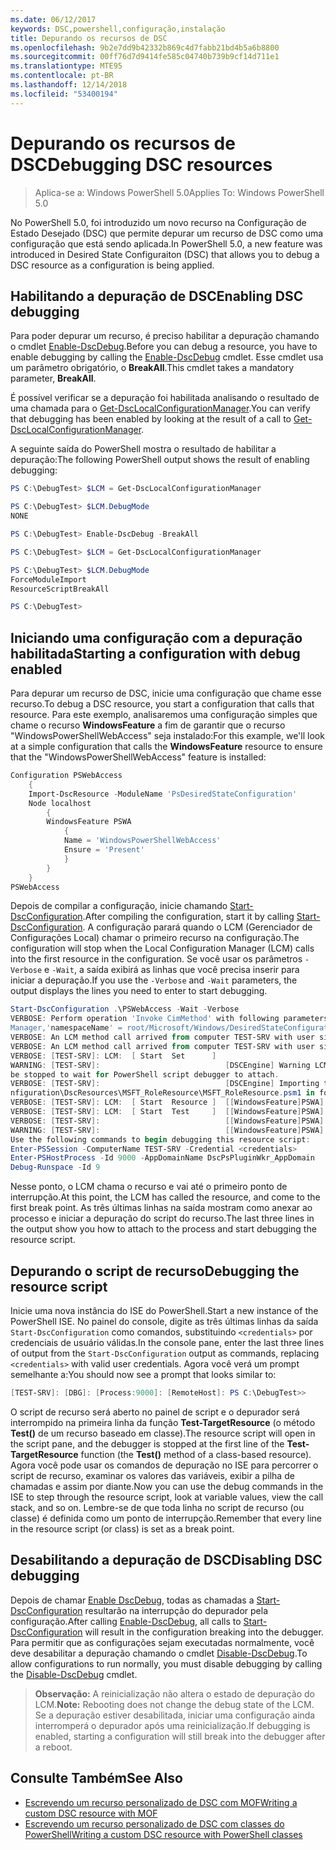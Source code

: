 ```yaml
---
ms.date: 06/12/2017
keywords: DSC,powershell,configuração,instalação
title: Depurando os recursos de DSC
ms.openlocfilehash: 9b2e7dd9b42332b869c4d7fabb21bd4b5a6b8800
ms.sourcegitcommit: 00ff76d7d9414fe585c04740b739b9cf14d711e1
ms.translationtype: MTE95
ms.contentlocale: pt-BR
ms.lasthandoff: 12/14/2018
ms.locfileid: "53400194"
---
```

# <a name="debugging-dsc-resources"></a><span data-ttu-id="c2360-103">Depurando os recursos de DSC</span><span class="sxs-lookup"><span data-stu-id="c2360-103">Debugging DSC resources</span></span>

> <span data-ttu-id="c2360-104">Aplica-se a: Windows PowerShell 5.0</span><span class="sxs-lookup"><span data-stu-id="c2360-104">Applies To: Windows PowerShell 5.0</span></span>

<span data-ttu-id="c2360-105">No PowerShell 5.0, foi introduzido um novo recurso na Configuração de Estado Desejado (DSC) que permite depurar um recurso de DSC como uma configuração que está sendo aplicada.</span><span class="sxs-lookup"><span data-stu-id="c2360-105">In PowerShell 5.0, a new feature was introduced in Desired State Configuraiton (DSC) that allows you to debug a DSC resource as a configuration is being applied.</span></span>

## <a name="enabling-dsc-debugging"></a><span data-ttu-id="c2360-106">Habilitando a depuração de DSC</span><span class="sxs-lookup"><span data-stu-id="c2360-106">Enabling DSC debugging</span></span>
<span data-ttu-id="c2360-107">Para poder depurar um recurso, é preciso habilitar a depuração chamando o cmdlet [Enable-DscDebug](/powershell/module/PSDesiredStateConfiguration/Enable-DscDebug).</span><span class="sxs-lookup"><span data-stu-id="c2360-107">Before you can debug a resource, you have to enable debugging by calling the [Enable-DscDebug](/powershell/module/PSDesiredStateConfiguration/Enable-DscDebug) cmdlet.</span></span>
<span data-ttu-id="c2360-108">Esse cmdlet usa um parâmetro obrigatório, o **BreakAll**.</span><span class="sxs-lookup"><span data-stu-id="c2360-108">This cmdlet takes a mandatory parameter, **BreakAll**.</span></span>

<span data-ttu-id="c2360-109">É possível verificar se a depuração foi habilitada analisando o resultado de uma chamada para o [Get-DscLocalConfigurationManager](/powershell/module/PSDesiredStateConfiguration/Get-DscLocalConfigurationManager).</span><span class="sxs-lookup"><span data-stu-id="c2360-109">You can verify that debugging has been enabled by looking at the result of a call to [Get-DscLocalConfigurationManager](/powershell/module/PSDesiredStateConfiguration/Get-DscLocalConfigurationManager).</span></span>

<span data-ttu-id="c2360-110">A seguinte saída do PowerShell mostra o resultado de habilitar a depuração:</span><span class="sxs-lookup"><span data-stu-id="c2360-110">The following PowerShell output shows the result of enabling debugging:</span></span>


```powershell
PS C:\DebugTest> $LCM = Get-DscLocalConfigurationManager

PS C:\DebugTest> $LCM.DebugMode
NONE

PS C:\DebugTest> Enable-DscDebug -BreakAll

PS C:\DebugTest> $LCM = Get-DscLocalConfigurationManager

PS C:\DebugTest> $LCM.DebugMode
ForceModuleImport
ResourceScriptBreakAll

PS C:\DebugTest>
```


## <a name="starting-a-configuration-with-debug-enabled"></a><span data-ttu-id="c2360-111">Iniciando uma configuração com a depuração habilitada</span><span class="sxs-lookup"><span data-stu-id="c2360-111">Starting a configuration with debug enabled</span></span>
<span data-ttu-id="c2360-112">Para depurar um recurso de DSC, inicie uma configuração que chame esse recurso.</span><span class="sxs-lookup"><span data-stu-id="c2360-112">To debug a DSC resource, you start a configuration that calls that resource.</span></span>
<span data-ttu-id="c2360-113">Para este exemplo, analisaremos uma configuração simples que chame o recurso **WindowsFeature** a fim de garantir que o recurso "WindowsPowerShellWebAccess" seja instalado:</span><span class="sxs-lookup"><span data-stu-id="c2360-113">For this example, we'll look at a simple configuration that calls the **WindowsFeature** resource to ensure that the "WindowsPowerShellWebAccess" feature is installed:</span></span>

```powershell
Configuration PSWebAccess
    {
    Import-DscResource -ModuleName 'PsDesiredStateConfiguration'
    Node localhost
        {
        WindowsFeature PSWA
            {
            Name = 'WindowsPowerShellWebAccess'
            Ensure = 'Present'
            }
        }
    }
PSWebAccess
```
<span data-ttu-id="c2360-114">Depois de compilar a configuração, inicie chamando [Start-DscConfiguration](/powershell/module/psdesiredstateconfiguration/start-dscconfiguration).</span><span class="sxs-lookup"><span data-stu-id="c2360-114">After compiling the configuration, start it by calling [Start-DscConfiguration](/powershell/module/psdesiredstateconfiguration/start-dscconfiguration).</span></span>
<span data-ttu-id="c2360-115">A configuração parará quando o LCM (Gerenciador de Configurações Local) chamar o primeiro recurso na configuração.</span><span class="sxs-lookup"><span data-stu-id="c2360-115">The configuration will stop when the Local Configuration Manager (LCM) calls into the first resource in the configuration.</span></span>
<span data-ttu-id="c2360-116">Se você usar os parâmetros `-Verbose` e `-Wait`, a saída exibirá as linhas que você precisa inserir para iniciar a depuração.</span><span class="sxs-lookup"><span data-stu-id="c2360-116">If you use the `-Verbose` and `-Wait` parameters, the output displays the lines you need to enter to start debugging.</span></span>

```powershell
Start-DscConfiguration .\PSWebAccess -Wait -Verbose
VERBOSE: Perform operation 'Invoke CimMethod' with following parameters, ''methodName' = SendConfigurationApply,'className' = MSFT_DSCLocalConfiguration
Manager,'namespaceName' = root/Microsoft/Windows/DesiredStateConfiguration'.
VERBOSE: An LCM method call arrived from computer TEST-SRV with user sid S-1-5-21-2127521184-1604012920-1887927527-108583.
VERBOSE: An LCM method call arrived from computer TEST-SRV with user sid S-1-5-21-2127521184-1604012920-1887927527-108583.
VERBOSE: [TEST-SRV]: LCM:  [ Start  Set      ]
WARNING: [TEST-SRV]:                            [DSCEngine] Warning LCM is in Debug 'ResourceScriptBreakAll' mode.  Resource script processing will
be stopped to wait for PowerShell script debugger to attach.
VERBOSE: [TEST-SRV]:                            [DSCEngine] Importing the module C:\WINDOWS\system32\WindowsPowerShell\v1.0\Modules\PSDesiredStateCo
nfiguration\DscResources\MSFT_RoleResource\MSFT_RoleResource.psm1 in force mode.
VERBOSE: [TEST-SRV]: LCM:  [ Start  Resource ]  [[WindowsFeature]PSWA]
VERBOSE: [TEST-SRV]: LCM:  [ Start  Test     ]  [[WindowsFeature]PSWA]
VERBOSE: [TEST-SRV]:                            [[WindowsFeature]PSWA] Importing the module MSFT_RoleResource in force mode.
WARNING: [TEST-SRV]:                            [[WindowsFeature]PSWA] Resource is waiting for PowerShell script debugger to attach.
Use the following commands to begin debugging this resource script:
Enter-PSSession -ComputerName TEST-SRV -Credential <credentials>
Enter-PSHostProcess -Id 9000 -AppDomainName DscPsPluginWkr_AppDomain
Debug-Runspace -Id 9
```
<span data-ttu-id="c2360-117">Nesse ponto, o LCM chama o recurso e vai até o primeiro ponto de interrupção.</span><span class="sxs-lookup"><span data-stu-id="c2360-117">At this point, the LCM has called the resource, and come to the first break point.</span></span>
<span data-ttu-id="c2360-118">As três últimas linhas na saída mostram como anexar ao processo e iniciar a depuração do script do recurso.</span><span class="sxs-lookup"><span data-stu-id="c2360-118">The last three lines in the output show you how to attach to the process and start debugging the resource script.</span></span>

## <a name="debugging-the-resource-script"></a><span data-ttu-id="c2360-119">Depurando o script de recurso</span><span class="sxs-lookup"><span data-stu-id="c2360-119">Debugging the resource script</span></span>

<span data-ttu-id="c2360-120">Inicie uma nova instância do ISE do PowerShell.</span><span class="sxs-lookup"><span data-stu-id="c2360-120">Start a new instance of the PowerShell ISE.</span></span>
<span data-ttu-id="c2360-121">No painel do console, digite as três últimas linhas da saída `Start-DscConfiguration` como comandos, substituindo `<credentials>` por credenciais de usuário válidas.</span><span class="sxs-lookup"><span data-stu-id="c2360-121">In the console pane, enter the last three lines of output from the `Start-DscConfiguration` output as commands, replacing `<credentials>` with valid user credentials.</span></span>
<span data-ttu-id="c2360-122">Agora você verá um prompt semelhante a:</span><span class="sxs-lookup"><span data-stu-id="c2360-122">You should now see a prompt that looks similar to:</span></span>

```powershell
[TEST-SRV]: [DBG]: [Process:9000]: [RemoteHost]: PS C:\DebugTest>>
```

<span data-ttu-id="c2360-123">O script de recurso será aberto no painel de script e o depurador será interrompido na primeira linha da função **Test-TargetResource** (o método **Test()** de um recurso baseado em classe).</span><span class="sxs-lookup"><span data-stu-id="c2360-123">The resource script will open in the script pane, and the debugger is stopped at the first line of the **Test-TargetResource** function (the **Test()** method of a class-based resource).</span></span>
<span data-ttu-id="c2360-124">Agora você pode usar os comandos de depuração no ISE para percorrer o script de recurso, examinar os valores das variáveis, exibir a pilha de chamadas e assim por diante.</span><span class="sxs-lookup"><span data-stu-id="c2360-124">Now you can use the debug commands in the ISE to step through the resource script, look at variable values, view the call stack, and so on.</span></span> <span data-ttu-id="c2360-125">Lembre-se de que toda linha no script de recurso (ou classe) é definida como um ponto de interrupção.</span><span class="sxs-lookup"><span data-stu-id="c2360-125">Remember that every line in the resource script (or class) is set as a break point.</span></span>

## <a name="disabling-dsc-debugging"></a><span data-ttu-id="c2360-126">Desabilitando a depuração de DSC</span><span class="sxs-lookup"><span data-stu-id="c2360-126">Disabling DSC debugging</span></span>

<span data-ttu-id="c2360-127">Depois de chamar [Enable DscDebug](/powershell/module/PSDesiredStateConfiguration/Enable-DscDebug), todas as chamadas a [Start-DscConfiguration](/powershell/module/psdesiredstateconfiguration/start-dscconfiguration) resultarão na interrupção do depurador pela configuração.</span><span class="sxs-lookup"><span data-stu-id="c2360-127">After calling [Enable-DscDebug](/powershell/module/PSDesiredStateConfiguration/Enable-DscDebug), all calls to [Start-DscConfiguration](/powershell/module/psdesiredstateconfiguration/start-dscconfiguration) will result in the configuration breaking into the debugger.</span></span> <span data-ttu-id="c2360-128">Para permitir que as configurações sejam executadas normalmente, você deve desabilitar a depuração chamando o cmdlet [Disable-DscDebug](/powershell/module/PSDesiredStateConfiguration/Disable-DscDebug).</span><span class="sxs-lookup"><span data-stu-id="c2360-128">To allow configurations to run normally, you must disable debugging by calling the [Disable-DscDebug](/powershell/module/PSDesiredStateConfiguration/Disable-DscDebug) cmdlet.</span></span>

><span data-ttu-id="c2360-129">**Observação:** A reinicialização não altera o estado de depuração do LCM.</span><span class="sxs-lookup"><span data-stu-id="c2360-129">**Note:** Rebooting does not change the debug state of the LCM.</span></span> <span data-ttu-id="c2360-130">Se a depuração estiver desabilitada, iniciar uma configuração ainda interromperá o depurador após uma reinicialização.</span><span class="sxs-lookup"><span data-stu-id="c2360-130">If debugging is enabled, starting a configuration will still break into the debugger after a reboot.</span></span>

## <a name="see-also"></a><span data-ttu-id="c2360-131">Consulte Também</span><span class="sxs-lookup"><span data-stu-id="c2360-131">See Also</span></span>

- [<span data-ttu-id="c2360-132">Escrevendo um recurso personalizado de DSC com MOF</span><span class="sxs-lookup"><span data-stu-id="c2360-132">Writing a custom DSC resource with MOF</span></span>](../resources/authoringResourceMOF.md)
- [<span data-ttu-id="c2360-133">Escrevendo um recurso personalizado de DSC com classes do PowerShell</span><span class="sxs-lookup"><span data-stu-id="c2360-133">Writing a custom DSC resource with PowerShell classes</span></span>](../resources/authoringResourceClass.md)
